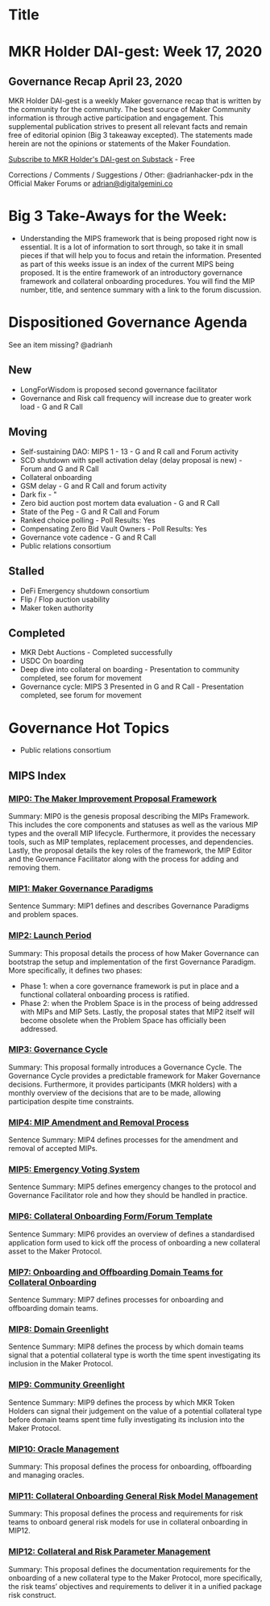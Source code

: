 # Title
# MKR Holder DAI-gest: Week 17, 2020
## Governance Recap April 23, 2020

MKR Holder DAI-gest is a weekly Maker governance recap that is written by the community for the community.  The best source of Maker Community information is through active participation and engagement.   This supplemental publication strives to present all relevant facts and remain free of editorial opinion (Big 3 takeaway excepted).  The statements made herein are not the opinions or statements of the Maker Foundation.  

[Subscribe to MKR Holder's DAI-gest on Substack](https://mkrdai.substack.com/)  - Free

Corrections / Comments / Suggestions / Other:  @adrianhacker-pdx in the Official Maker Forums or adrian@digitalgemini.co

# Big 3 Take-Aways for the Week:

* Understanding the MIPS framework that is being proposed right now is essential.  It is a lot of information to sort through, so take it in small pieces if that will help you to focus and retain the information.  Presented as part of this weeks issue is an index of the current MIPS being proposed.  It is the entire framework of an introductory governance framework and collateral onboarding procedures.  You will find the MIP number, title, and sentence summary with a link to the forum discussion.

# Dispositioned Governance Agenda 
See an item missing?  @adrianh

## New 
* LongForWisdom is proposed second governance facilitator
* Governance and Risk call frequency will increase due to greater work load - G and R Call




## Moving
* Self-sustaining DAO:  MIPS 1 - 13 - G and R call and Forum activity
* SCD shutdown with spell activation delay (delay proposal is new) - Forum and G and R Call
* Collateral onboarding
* GSM delay - G and R Call and forum activity
* Dark fix - "
* Zero bid auction post mortem data evaluation - G and R Call 
* State of the Peg - G and R Call and Forum
* Ranked choice polling - Poll Results: Yes
* Compensating Zero Bid Vault Owners - Poll Results: Yes
* Governance vote cadence - G and R Call
* Public relations consortium 

## Stalled
* DeFi Emergency shutdown consortium
* Flip / Flop auction usability
* Maker token authority 

## Completed
* MKR Debt Auctions - Completed successfully
* USDC On boarding
* Deep dive into collateral on boarding - Presentation to community completed, see forum for movement
* Governance cycle: MIPS 3 Presented in G and R Call - Presentation completed, see forum for movement


# Governance Hot Topics

* Public relations consortium 

## MIPS Index

### [MIP0: The Maker Improvement Proposal Framework](https://forum.makerdao.com/t/mip0-the-maker-improvement-proposal-framework/1902)   

Summary:  MIP0 is the genesis proposal describing the MIPs Framework. This includes the core components and statuses as well as the various MIP types and the overall MIP lifecycle. Furthermore, it provides the necessary tools, such as MIP templates, replacement processes, and dependencies. Lastly, the proposal details the key roles of the framework, the MIP Editor and the Governance Facilitator along with the process for adding and removing them.

### [MIP1: Maker Governance Paradigms](https://forum.makerdao.com/t/mip1-maker-governance-paradigms/1903)

Sentence Summary: MIP1 defines and describes Governance Paradigms and problem spaces.

### [MIP2: Launch Period](https://forum.makerdao.com/t/mip2-launch-period/1904)

Summary:  This proposal details the process of how Maker Governance can bootstrap the setup and implementation of the first Governance Paradigm. More specifically, it defines two phases:
* Phase 1: when a core governance framework is put in place and a functional collateral onboarding process is ratified.
* Phase 2: when the Problem Space is in the process of being addressed with MIPs and MIP Sets.
Lastly, the proposal states that MIP2 itself will become obsolete when the Problem Space has officially been addressed.

### [MIP3: Governance Cycle](https://forum.makerdao.com/t/mip3-governance-cycle/1905)

Summary: This proposal formally introduces a Governance Cycle. The Governance Cycle provides a predictable framework for Maker Governance decisions. Furthermore, it provides participants (MKR holders) with a monthly overview of the decisions that are to be made, allowing participation despite time constraints.

### [MIP4: MIP Amendment and Removal Process](https://forum.makerdao.com/t/mip4-mip-amendment-and-removal-process/1906)

Sentence Summary: MIP4 defines processes for the amendment and removal of accepted MIPs.

### [MIP5: Emergency Voting System](https://forum.makerdao.com/t/mip5-emergency-voting-system/1907)

Sentence Summary:  MIP5 defines emergency changes to the protocol and Governance Facilitator role and how they should be handled in practice.

### [MIP6: Collateral Onboarding Form/Forum Template](https://forum.makerdao.com/t/mip6-collateral-onboarding-form-forum-template/1908)

Sentence Summary:  MIP6 provides an overview of defines a standardised application form used to kick off the process of onboarding a new collateral asset to the Maker Protocol.

### [MIP7: Onboarding and Offboarding Domain Teams for Collateral Onboarding](https://forum.makerdao.com/t/mip7-onboarding-and-offboarding-domain-teams-for-collateral-onboarding/1909)

Sentence Summary: MIP7 defines processes for onboarding and offboarding domain teams.

### [MIP8: Domain Greenlight](https://forum.makerdao.com/t/mip8-domain-greenlight/1910)

Sentence Summary:  MIP8 defines the process by which domain teams signal that a potential collateral type is worth the time spent investigating its inclusion in the Maker Protocol.

### [MIP9: Community Greenlight](https://forum.makerdao.com/t/mip9-community-greenlight/1911)

Sentence Summary:  MIP9 defines the process by which MKR Token Holders can signal their judgement on the value of a potential collateral type before domain teams spent time fully investigating its inclusion into the Maker Protocol.

### [MIP10: Oracle Management](https://forum.makerdao.com/t/mip10-oracle-management/1912)

Summary:  This proposal defines the process for onboarding, offboarding and managing oracles.

### [MIP11: Collateral Onboarding General Risk Model Management](https://forum.makerdao.com/t/mip11-collateral-onboarding-general-risk-model-management/1913)

Summary:  This proposal defines the process and requirements for risk teams to onboard general risk models for use in collateral onboarding in MIP12.

### [MIP12: Collateral and Risk Parameter Management](https://forum.makerdao.com/t/mip12-collateral-and-risk-parameter-management/1914)

Summary:  This proposal defines the documentation requirements for the onboarding of a new collateral type to the Maker Protocol, more specifically, the risk teams’ objectives and requirements to deliver it in a unified package risk construct.


